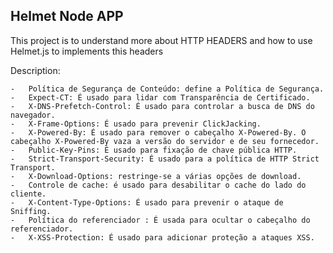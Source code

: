 ## Helmet Node APP

This project is to understand more about HTTP HEADERS and how to use Helmet.js to implements this headers

Description:

    -   Política de Segurança de Conteúdo: define a Política de Segurança.
    -   Expect-CT: É usado para lidar com Transparência de Certificado.
    -   X-DNS-Prefetch-Control: É usado para controlar a busca de DNS do navegador.
    -   X-Frame-Options: É usado para prevenir ClickJacking.
    -   X-Powered-By: É usado para remover o cabeçalho X-Powered-By. O cabeçalho X-Powered-By vaza a versão do servidor e de seu fornecedor.
    -   Public-Key-Pins: É usado para fixação de chave pública HTTP.
    -   Strict-Transport-Security: É usado para a política de HTTP Strict Transport.
    -   X-Download-Options: restringe-se a várias opções de download.
    -   Controle de cache: é usado para desabilitar o cache do lado do cliente.
    -   X-Content-Type-Options: É usado para prevenir o ataque de Sniffing.
    -   Política do referenciador : É usada para ocultar o cabeçalho do referenciador.
    -   X-XSS-Protection: É usado para adicionar proteção a ataques XSS.
